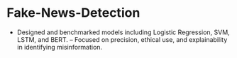 # Fake-News-Detection
- Designed and benchmarked models including Logistic Regression, SVM, LSTM, and BERT. 
– Focused on precision, ethical use, and explainability in identifying misinformation.
